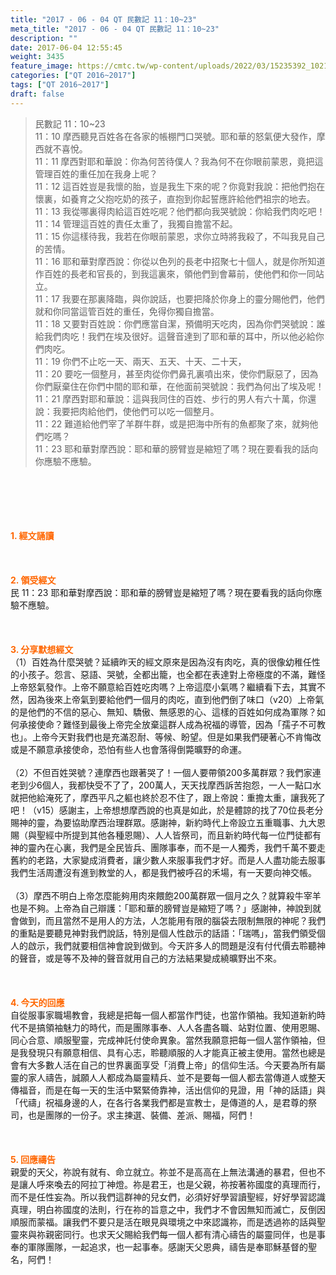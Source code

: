 ```yaml
---
title: "2017 - 06 - 04 QT 民數記 11：10~23"
meta_title: "2017 - 06 - 04 QT 民數記 11：10~23"
description: ""
date: 2017-06-04 12:55:45
weight: 3435
feature_image: https://cmtc.tw/wp-content/uploads/2022/03/15235392_10211799862337740_180693556567566654_o-1.webp
categories: ["QT 2016~2017"]
tags: ["QT 2016~2017"]
draft: false
---
```


<blockquote>民數記 11：10~23<br />
11：10 摩西聽見百姓各在各家的帳棚門口哭號。耶和華的怒氣便大發作，摩西就不喜悅。<br />
11：11 摩西對耶和華說：你為何苦待僕人？我為何不在你眼前蒙恩，竟把這管理百姓的重任加在我身上呢？<br />
11：12 這百姓豈是我懷的胎，豈是我生下來的呢？你竟對我說：把他們抱在懷裏，如養育之父抱吃奶的孩子，直抱到你起誓應許給他們祖宗的地去。<br />
11：13 我從哪裏得肉給這百姓吃呢？他們都向我哭號說：你給我們肉吃吧！<br />
11：14 管理這百姓的責任太重了，我獨自擔當不起。<br />
11：15 你這樣待我，我若在你眼前蒙恩，求你立時將我殺了，不叫我見自己的苦情。<br />
11：16 耶和華對摩西說：你從以色列的長老中招聚七十個人，就是你所知道作百姓的長老和官長的，到我這裏來，領他們到會幕前，使他們和你一同站立。<br />
11：17 我要在那裏降臨，與你說話，也要把降於你身上的靈分賜他們，他們就和你同當這管百姓的重任，免得你獨自擔當。<br />
11：18 又要對百姓說：你們應當自潔，預備明天吃肉，因為你們哭號說：誰給我們肉吃！我們在埃及很好。這聲音達到了耶和華的耳中，所以他必給你們肉吃。<br />
11：19 你們不止吃一天、兩天、五天、十天、二十天，<br />
11：20 要吃一個整月，甚至肉從你們鼻孔裏噴出來，使你們厭惡了，因為你們厭棄住在你們中間的耶和華，在他面前哭號說：我們為何出了埃及呢！<br />
11：21 摩西對耶和華說：這與我同住的百姓、步行的男人有六十萬，你還說：我要把肉給他們，使他們可以吃一個整月。<br />
11：22 難道給他們宰了羊群牛群，或是把海中所有的魚都聚了來，就夠他們吃嗎？<br />
11：23 耶和華對摩西說：耶和華的膀臂豈是縮短了嗎？現在要看我的話向你應驗不應驗。</blockquote><br />
&nbsp;<br />
<br />
&nbsp;<br />
<br />
<span style="color: #ff6600;"><strong>1. </strong><strong>經文誦讀</strong></span><br />
<br />
<span style="color: #ff6600;"><strong> </strong></span><br />
<br />
<span style="color: #ff6600;"><strong>2. </strong><strong>領受經文<br />
</strong></span>民 11：23 耶和華對摩西說：耶和華的膀臂豈是縮短了嗎？現在要看我的話向你應驗不應驗。<br />
<br />
&nbsp;<br />
<br />
<span style="color: #ff6600;"><strong>3. 分享默想經文<br />
</strong></span>（1）百姓為什麼哭號？延續昨天的經文原來是因為沒有肉吃，真的很像幼稚任性的小孩子。怨言、惡語、哭號，全都出籠，也全都在表達對上帝極度的不滿，難怪上帝怒氣發作。上帝不願意給百姓吃肉嗎？上帝這麼小氣嗎？繼續看下去，其實不然，因為後來上帝氣到要給他們一個月的肉吃，直到他們倒了味口（v20）上帝氣的是他們的不信的惡心、無知、驕傲、無感恩的心、這樣的百姓如何成為軍隊？如何承接使命？難怪到最後上帝完全放棄這群人成為祝福的導管，因為「孺子不可教也」。上帝今天對我們也是充滿忍耐、等候、盼望。但是如果我們硬著心不肯悔改或是不願意承接使命，恐怕有些人也會落得倒斃曠野的命運。<br />
<br />
（2）不但百姓哭號？連摩西也跟著哭了！一個人要帶領200多萬群眾？我們家連老到少6個人，我都快受不了了，200萬人，天天找摩西訴苦抱怨，一人一點口水就把他給淹死了，摩西平凡之軀也終於忍不住了，跟上帝說：重擔太重，讓我死了吧！（v15）感謝主，上帝想想摩西說的也真是如此，於是體諒的找了70位長老分賜神的靈，為要協助摩西治理群眾。感謝神，新約時代上帝設立五重職事、九大恩賜（與聖經中所提到其他各種恩賜）、人人皆祭司，而且新約時代每一位門徒都有神的靈內在心裏，我們是全民皆兵、團隊事奉，而不是一人獨秀，我們千萬不要走舊約的老路，大家變成消費者，讓少數人來服事我們才好。而是人人盡功能去服事我們生活周遭沒有進到教堂的人，都是我們被呼召的禾場，有一天要向神交帳。<br />
<br />
（3）摩西不明白上帝怎麼能夠用肉來餵飽200萬群眾一個月之久？就算殺牛宰羊也是不夠。上帝為自己辯護：「耶和華的膀臂豈是縮短了嗎？」感謝神，神說到就會做到，而且當然不是用人的方法，人怎能用有限的腦袋去限制無限的神呢？我們的重點是要聽見神對我們說話，特別是個人性啟示的話語：「瑞嗎」，當我們領受個人的啟示，我們就要相信神會說到做到。今天許多人的問題是沒有付代價去聆聽神的聲音，或是等不及神的聲音就用自己的方法結果變成繞曠野出不來。<br />
<br />
&nbsp;<br />
<br />
<span style="color: #ff6600;"><strong>4. 今天的回應<br />
</strong></span>自從服事家職場教會，我總是把每一個人都當作門徒，也當作領袖。我知道新約時代不是搞領袖魅力的時代，而是團隊事奉、人人各盡各職、站對位置、使用恩賜、同心合意、順服聖靈，完成神託付使命異象。當然我願意把每一個人當作領袖，但是我發現只有願意相信、具有心志，聆聽順服的人才能真正被主使用。當然也總是會有大多數人活在自己的世界裏面享受「消費上帝」的信仰生活。今天要為所有屬靈的家人禱告，誠願人人都成為屬靈精兵、並不是要每一個人都去當傳道人或整天傳福音，而是在每一天的生活中緊緊倚靠神，活出信仰的見證，用「神的話語」與「代禱」祝福身邊的人，在各行各業我們都是宣教士，是傳道的人，是君尊的祭司，也是團隊的一份子。求主揀選、裝備、差派、賜福，阿們！<br />
<br />
&nbsp;<br />
<br />
<span style="color: #ff6600;"><strong>5. 回應禱告<br />
</strong></span>親愛的天父，祢說有就有、命立就立。祢並不是高高在上無法溝通的暴君，但也不是讓人呼來喚去的阿拉丁神燈。祢是君王，也是父親，祢按著祢國度的真理而行，而不是任性妄為。所以我們這群神的兒女們，必須好好學習讀聖經，好好學習認識真理，明白祢國度的法則，行在祢的旨意之中，我們才不會因無知而滅亡，反倒因順服而蒙福。讓我們不要只是活在眼見與環境之中來認識祢，而是透過祢的話與聖靈來與祢親密同行。也求天父賜給我們每一個人都有清心禱告的屬靈同伴，也是事奉的軍隊團隊，一起追求，也一起事奉。感謝天父恩典，禱告是奉耶穌基督的聖名，阿們！
        